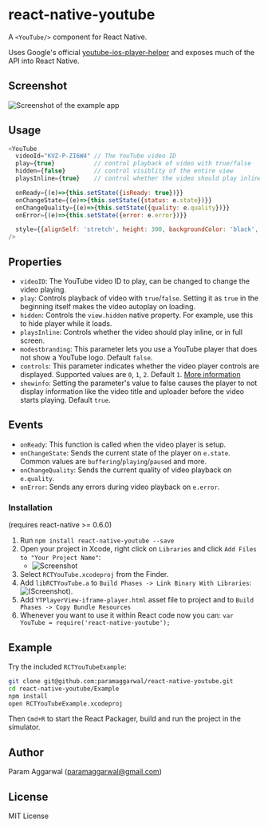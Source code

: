 # react-native-youtube
A `<YouTube/>` component for React Native.

Uses Google's official [youtube-ios-player-helper](https://github.com/youtube/youtube-ios-player-helper) and exposes much of the API into React Native.

## Screenshot

![Screenshot of the example app](https://github.com/paramaggarwal/react-native-youtube/raw/master/Screenshot.png)

## Usage

```javascript
<YouTube
  videoId="KVZ-P-ZI6W4" // The YouTube video ID
  play={true}           // control playback of video with true/false
  hidden={false}        // control visiblity of the entire view
  playsInline={true}    // control whether the video should play inline

  onReady={(e)=>{this.setState({isReady: true})}}
  onChangeState={(e)=>{this.setState({status: e.state})}}
  onChangeQuality={(e)=>{this.setState({quality: e.quality})}}
  onError={(e)=>{this.setState({error: e.error})}}

  style={{alignSelf: 'stretch', height: 300, backgroundColor: 'black', marginVertical: 10}}
/>
```

## Properties

* `videoID`: The YouTube video ID to play, can be changed to change the video playing.
* `play`: Controls playback of video with `true`/`false`. Setting it as `true` in the beginning itself makes the video autoplay on loading.
* `hidden`: Controls the `view.hidden` native property. For example, use this to hide player while it loads.
* `playsInline`: Controls whether the video should play inline, or in full screen.
* `modestbranding`: This parameter lets you use a YouTube player that does not show a YouTube logo. Default `false`.
* `controls`: This parameter indicates whether the video player controls are displayed. Supported values are `0`, `1`, `2`. Default `1`. [More information](https://developers.google.com/youtube/player_parameters?hl=en#controls)
* `showinfo`: Setting the parameter's value to false causes the player to not display information like the video title and uploader before the video starts playing. Default `true`.

## Events

* `onReady`: This function is called when the video player is setup.
* `onChangeState`: Sends the current state of the player on `e.state`. Common values are `buffering`/`playing`/`paused` and more.
* `onChangeQuality`: Sends the current quality of video playback on `e.quality`.
* `onError`: Sends any errors during video playback on `e.error`.

### Installation

(requires react-native >= 0.6.0)

1. Run `npm install react-native-youtube --save`
2. Open your project in Xcode, right click on `Libraries` and click `Add Files to "Your Project Name"`:
   * ![Screenshot](http://i.imgur.com/pOdaLFF.png)
3. Select `RCTYouTube.xcodeproj` from the Finder.
4. Add `libRCTYouTube.a` to `Build Phases -> Link Binary With Libraries`:
   ![(Screenshot)](http://i.imgur.com/iuvEhan.png).
5. Add `YTPlayerView-iframe-player.html` asset file to project and to `Build Phases -> Copy Bundle Resources`
6. Whenever you want to use it within React code now you can: `var YouTube =
   require('react-native-youtube');`

## Example
Try the included `RCTYouTubeExample`:

```sh
git clone git@github.com:paramaggarwal/react-native-youtube.git
cd react-native-youtube/Example
npm install
open RCTYouTubeExample.xcodeproj
```
Then `Cmd+R` to start the React Packager, build and run the project in the simulator.

## Author
Param Aggarwal (paramaggarwal@gmail.com)

## License
MIT License

